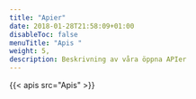 ```yaml
---
title: "Apier"
date: 2018-01-28T21:58:09+01:00
disableToc: false
menuTitle: "Apis "
weight: 5,
description: Beskrivning av våra öppna APIer
---
```



{{< apis src="Apis" >}}

